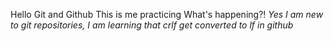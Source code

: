 Hello Git and Github
This is me practicing
What's happening?!
*Yes I am new to git repositories, I am learning that crlf get converted to lf in github*